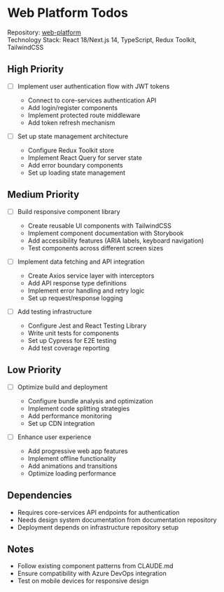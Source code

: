 # Web Platform Todos

Repository: [web-platform](https://github.com/Ai-Whisperers/web-platform)  
Technology Stack: React 18/Next.js 14, TypeScript, Redux Toolkit, TailwindCSS

## High Priority

- [ ] Implement user authentication flow with JWT tokens
  - Connect to core-services authentication API
  - Add login/register components
  - Implement protected route middleware
  - Add token refresh mechanism

- [ ] Set up state management architecture
  - Configure Redux Toolkit store
  - Implement React Query for server state
  - Add error boundary components
  - Set up loading state management

## Medium Priority

- [ ] Build responsive component library
  - Create reusable UI components with TailwindCSS
  - Implement component documentation with Storybook
  - Add accessibility features (ARIA labels, keyboard navigation)
  - Test components across different screen sizes

- [ ] Implement data fetching and API integration
  - Create Axios service layer with interceptors
  - Add API response type definitions
  - Implement error handling and retry logic
  - Set up request/response logging

- [ ] Add testing infrastructure
  - Configure Jest and React Testing Library
  - Write unit tests for components
  - Set up Cypress for E2E testing
  - Add test coverage reporting

## Low Priority

- [ ] Optimize build and deployment
  - Configure bundle analysis and optimization
  - Implement code splitting strategies
  - Add performance monitoring
  - Set up CDN integration

- [ ] Enhance user experience
  - Add progressive web app features
  - Implement offline functionality
  - Add animations and transitions
  - Optimize loading performance

## Dependencies

- Requires core-services API endpoints for authentication
- Needs design system documentation from documentation repository
- Deployment depends on infrastructure repository setup

## Notes

- Follow existing component patterns from CLAUDE.md
- Ensure compatibility with Azure DevOps integration
- Test on mobile devices for responsive design